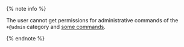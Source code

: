 {% note info %}

The user cannot get permissions for administrative commands of the `+@admin` category and [some commands](../../../managed-redis/concepts/supported-features.md).

{% endnote %}